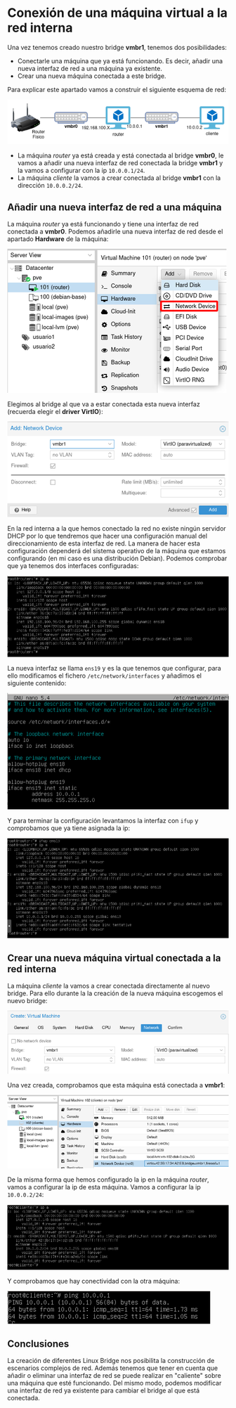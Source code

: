 # Conexión de una máquina virtual a la red interna

Una vez tenemos creado nuestro bridge **vmbr1**, tenemos dos posibilidades:

* Conectarle una máquina que ya está funcionando. Es decir, añadir una nueva interfaz de red a una máquina ya existente.
* Crear una nueva máquina conectada a este bridge.

Para explicar este apartado vamos a construir el siguiente esquema de red:

![img](img/esquema_red.png)

* La máquina *router* ya está creada y está conectada al bridge **vmbr0**, le vamos a añadir una nueva interfaz de red conectada la bridge **vmbr1** y la vamos a configurar con la ip `10.0.0.1/24`.
* La máquina *cliente* la vamos a crear conectada al bridge **vmbr1** con la dirección `10.0.0.2/24`.

## Añadir una nueva interfaz de red a una máquina

La máquina *router* ya está funcionando y tiene una interfaz de red conectada a **vmbr0**. Podemos añadirle una nueva interfaz de red desde el apartado **Hardware** de la máquina:

![img](img/red9.png)

Elegimos al bridge al que va a estar conectada esta nueva interfaz (recuerda elegir el **driver VirtIO**):

![img](img/red10.png)

En la red interna a la que hemos conectado la red no existe ningún servidor DHCP por lo que tendremos que hacer una configuración manual del direccionamiento de esta interfaz de red. La manera de hacer esta configuración dependerá del sistema operativo de la máquina que estamos configurando (en mi caso es una distribución Debian). Podemos comprobar que ya tenemos dos interfaces configuradas:

![img](img/red11.png)

La nueva interfaz se llama `ens19` y es la que tenemos que configurar, para ello modificamos el fichero `/etc/network/interfaces` y añadimos el siguiente contenido:

![img](img/red12.png)

Y para terminar la configuración levantamos la interfaz con `ifup` y comprobamos que ya tiene asignada la ip:

![img](img/red13.png)


## Crear una nueva máquina virtual conectada a la red interna

La máquina *cliente* la vamos a crear conectada directamente al nuevo bridge. Para ello durante la la creación de la nueva máquina escogemos el nuevo bridge:

![img](img/red14.png)

Una vez creada, comprobamos que esta máquina está conectada a **vmbr1**:

![img](img/red15.png)

De la misma forma que hemos configurado la ip en la máquina *router*, vamos a configurar la ip de esta máquina. Vamos a configurar la ip `10.0.0.2/24`:

![img](img/red16.png)

Y comprobamos que hay conectividad con la otra máquina:

![img](img/red17.png)

## Conclusiones

La creación de diferentes Linux Bridge nos posibilita la construcción de escenarios complejos de red. Además tenemos que tener en cuenta que añadir o eliminar una interfaz de red se puede realizar en "caliente" sobre una máquina que esté funcionando. Del mismo modo, podemos modificar una interfaz de red ya existente para cambiar el bridge al que está conectada.